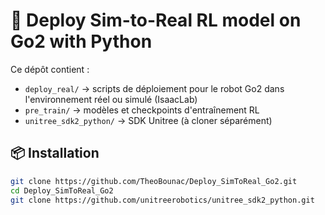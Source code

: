 # 🐾 Deploy Sim-to-Real RL model on Go2 with Python

Ce dépôt contient :
- `deploy_real/` → scripts de déploiement pour le robot Go2 dans l'environnement réel ou simulé (IsaacLab)
- `pre_train/` → modèles et checkpoints d'entraînement RL
- `unitree_sdk2_python/` → SDK Unitree (à cloner séparément)

## 📦 Installation

```bash
git clone https://github.com/TheoBounac/Deploy_SimToReal_Go2.git
cd Deploy_SimToReal_Go2
git clone https://github.com/unitreerobotics/unitree_sdk2_python.git
